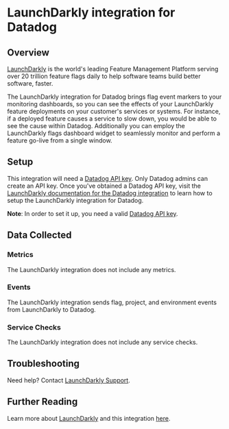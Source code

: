 # LaunchDarkly integration for Datadog

## Overview

[LaunchDarkly](https://launchdarkly.com/) is the world's leading Feature Management Platform serving over 20 trillion feature flags daily to help software teams build better software, faster.

The LaunchDarkly integration for Datadog brings flag event markers to your monitoring dashboards, so you can see the effects of your LaunchDarkly feature deployments on your customer's services or systems. For instance, if a deployed feature causes a service to slow down, you would be able to see the cause within Datadog. Additionally you can employ the LaunchDarkly flags dashboard widget to seamlessly monitor and perform a feature go-live from a single window. 

## Setup

This integration will need a [Datadog API key][2]. Only Datadog admins can create an API key. Once you've obtained a Datadog API key, visit the [LaunchDarkly documentation for the Datadog integration][3] to learn how to setup the LaunchDarkly integration for Datadog.

**Note**: In order to set it up, you need a valid [Datadog API key][2].

## Data Collected

### Metrics

The LaunchDarkly integration does not include any metrics.

### Events

The LaunchDarkly integration sends flag, project, and environment events from LaunchDarkly to Datadog.

### Service Checks

The LaunchDarkly integration does not include any service checks.

## Troubleshooting

Need help? Contact [LaunchDarkly Support][3].

## Further Reading

Learn more about [LaunchDarkly][1] and this integration [here][3].

[1]: https://launchdarkly.com
[2]: https://app.datadoghq.com/account/settings#api
[3]: https://docs.launchdarkly.com/docs/datadog
[4]: https://support.launchdarkly.com/hc/en-us/requests/new
[5]: https://launchdarkly.com
